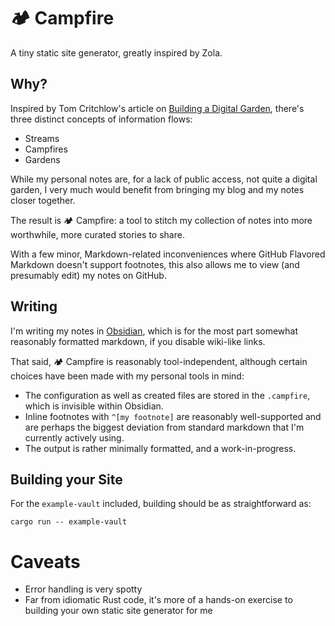 # 🏕️ Campfire

A tiny static site generator, greatly inspired by Zola.

## Why?

Inspired by Tom Critchlow's article on [Building a Digital Garden](https://tomcritchlow.com/2019/02/17/building-digital-garden/), there's three distinct concepts of information flows:
- Streams
- Campfires
- Gardens

While my personal notes are, for a lack of public access, not quite a digital garden, I very much would benefit from bringing my blog and my notes closer together.

The result is 🏕 Campfire: a tool to stitch my collection of notes into more worthwhile, more curated stories to share.

With a few minor, Markdown-related inconveniences where GitHub Flavored Markdown doesn't support footnotes, this also allows me to view (and presumably edit) my notes on GitHub.

## Writing
I'm writing my notes in [Obsidian](https://obsidian.md/), which is for the most part somewhat reasonably formatted markdown, if you disable wiki-like links.

That said, 🏕 Campfire is reasonably tool-independent, although certain choices have been made with my personal tools in mind:

- The configuration as well as created files are stored in the `.campfire`, which is invisible within Obsidian.
- Inline footnotes with `^[my footnote]` are reasonably well-supported and are perhaps the biggest deviation from standard markdown that I'm currently actively using.
- The output is rather minimally formatted, and a work-in-progress.

## Building your Site
For the `example-vault` included, building should be as straightforward as:

```shell
cargo run -- example-vault
```

# Caveats

- Error handling is very spotty
- Far from idiomatic Rust code, it's more of a hands-on exercise to building your own static site generator for me

